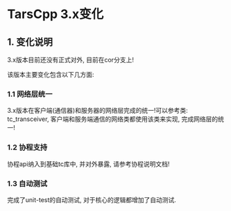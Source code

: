 # TarsCpp 3.x变化 

## 1. 变化说明

3.x版本目前还没有正式对外, 目前在cor分支上!

该版本主要变化包含以下几方面:

### 1.1 网络层统一

3.x版本在客户端(通信器)和服务器的网络层完成的统一!可以参考类: tc_transceiver, 客户端和服务端通信的网络类都使用该类来实现, 完成网络层的统一!

### 1.2 协程支持

协程api纳入到基础tc库中, 并对外暴露, 请参考协程说明文档!

### 1.3 自动测试

完成了unit-test的自动测试, 对于核心的逻辑都增加了自动测试.